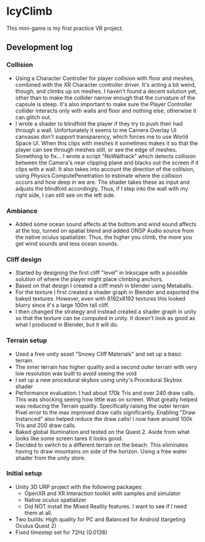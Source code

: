 # IcyClimb

This mini-game is my first practice VR project.

## Development log

### Collision
* Using a Character Controller for player collision with floor and meshes, combined with the XR Character controller driver.
It's acting a bit weird, though, and climbs up on meshes. I haven't found a decent solution yet, other than to make the collider narrow enough that the curvature of the capsule is steep.
It's also important to make sure the Player Controller collider interacts only with walls and floor and nothing else, otherwise it can glitch out.
* I wrote a shader to blindfold the player if they try to push their had through a wall. Unfortunately it seems to me Camera Overlay UI canvasas don't support transparency, which forces me to use World Space UI. 
When this clips with meshes it sometimes makes it so that the player can see through meshes still, or see the edge of meshes. Something to fix...
I wrote a script "NoWallhack" which detects collision between the Camera's near clipping plane and blacks out the screen if it clips with a wall. 
It also takes into account the direction of the collision, using Physics.ComputePenetration to estimate where the collision occurs and how deep in we are.
The shader takes these as input and adjusts the blindfold accordingly. Thus, if I step into the wall with my right side, I can still see on the left side.

### Ambiance
* Added some ocean sound affects at the bottom and wind sound affects at the top, turned on spatial blend and added ONSP Audio source from the native oculus spatializer. 
Thus, the higher you climb, the more you get wind sounds and less ocean sounds.

### Cliff design

* Started by designing the first cliff "level" in Inkscape with a possible solution of where the player might place climbing anchors.
* Based on that design I created a cliff mesh in blender using Metaballs. 
* For the texture I first created a shader graph in Blender and exported the baked textures. However, even with 8192x8192 textures this looked blurry since it's a large 100m tall cliff.
* I then changed the strategy and instead created a shader graph in unity so that the texture can be computed in unity. It doesn't look as good as what I produced in Blender, but it will do.

### Terrain setup

* Used a free unity asset "Snowy Cliff Materials" and set up a basic terrain.
* The inner terrain has higher quality and a second outer terrain with very low resolution was built to avoid seeing the void
* I set up a new procedural skybox using unity's Procedural Skybox shader
* Performance evaluation: I had about 170k Tris and over 240 draw calls. This was shocking seeing how little was on screen. 
What greatly helped was reducing the Terrain quality. Specifically raising the outer terrain Pixel error to the max improved draw calls significantly.
Enabling "Draw Instanced" also helped reduce the draw calls! I now have around 100k Tris and 200 draw calls. 
* Baked global illumination and tested on the Quest 2. Aside from what looks like some screen tares it looks good.
* Decided to switch to a different terrain on the beach. This eliminates having to draw mountains on side of the horizon. Using a free water shader from the unity store.

### Initial setup
* Unity 3D URP project with the following packages:
  * OpenXR and XR Interaction toolkit with samples and simulator
  * Native oculus spatializer
  * Did NOT install the Mixed Reality features. I want to see if I need them at all.
* Two builds: High quality for PC and Balanced for Android (targeting Oculus Quest 2)
* Fixed timestep set for 72Hz (0.0138)
